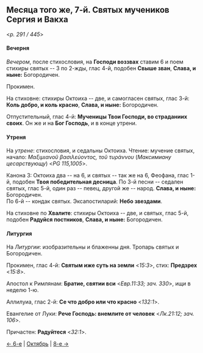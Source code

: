 
## Месяца того же, 7-й. Святых мучеников Сергия и Вакха  

<*p. 291 / 445*>

#### Вечерня

*Вечером*, после стихословия, на **Господи воззвах** ставим 6 и поем стихиры святых -- 3 по 2-жды, глас 4-й, 
подобен **Свыше зван**, **Слава, и ныне:** Богородичен. 

Прокимен. 

На стиховне: стихиры Октоиха -- две, и самогласен святых, глас 3-й: **Коль добро, и коль красно**, 
**Слава, и ныне:** Богородичен.

Отпустительный, глас 4-й: **Мученицы Твои Господи, во страданиих своих**. 
Он же и на **Бог Господь**, и в конце утрени.

#### Утреня

На *утрене*: стихословия, и седальны Октоиха. 
Чтение: мучение святых, начало: *Μαξιμιανοῦ βασιλεύοντος, τοῦ τυράννου* (*Максимиану цесарствующу*) <*PG 115,1005*>. 

Канона 3: Октоиха два -- на 6, и святых -- так же на 6, Феофана, глас 1-й, подобен **Твоя победительная десница**. 
По 3-й песни -- седален святых, глас 5-й, один раз -- певец, другой же -- народ. **Слава, и ныне:** Богородичен.    
По 6-й -- кондак святых. 
Эксапостиларий: **Небо звездами**. 

На стиховне по **Хвалите**: стихиры Октоиха -- две, и святых, глас 5-й, подобен **Радуйся постников**, 
**Слава, и ныне:** Богородичен. 

#### Литургия

На *Литургии*: изобразительны и блаженны дня. 
Тропарь святых и Богородичен. 

Прокимен, глас 4-й: **Святым иже суть на земли** <*15:3*>, стих: **Предзрех** <*15:8*>. 

Апостол к Римлянам: **Братие, святии вси** <*Евр.11:33; зач. 330*>, ищи в неделю 1-ю. 

Аллилуиа, глас 2-й: **Се что добро или что красно** <*132:1*>. 

Евангелие от Луки: **Рече Господь: внемлите от человек** <*Лк.21:12; зач. 106*>. 

Причастен: **Радуйтеся** <*32:1*>.

[← 6-е](10_06_EUR.ru.md) | [Октябрь](README.md#7-й) | [8-е →](10_08_EUR.ru.md)
